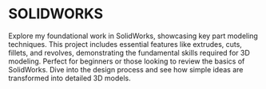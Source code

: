 # SOLIDWORKS

Explore my foundational work in SolidWorks, showcasing key part modeling techniques. This project includes essential features like extrudes, cuts, fillets, and revolves, demonstrating the fundamental skills required for 3D modeling. Perfect for beginners or those looking to review the basics of SolidWorks. Dive into the design process and see how simple ideas are transformed into detailed 3D models.
